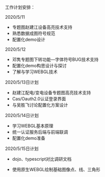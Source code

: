 工作计划安排：

2020/5/11

- 专题图赵建江设备高亮技术支持
- 熟悉数据成图符号规范
- 配置化demo设计

2020/5/12

- 邓隽专题图下转功能—字体符号BUG技术支持
- 配置化demo构思设计与探讨
- 了解与学习WEBGL技术

2020/5/13日计划

- 赵建江配电/变电设备专题图高亮技术支持
- Cas/Oauth2.0认证登录界面
- 与吴胜飞讨论配置化方案设计

2020/5/14日计划

- 学习WEBGL基本原理
- 统一认证服务后端与前端联调
- 配置化demo准备

2020/5/15日计划

- dojo、typescript对比调研文档

- 使用原生WEBGL绘制基础图像点、线、三角形